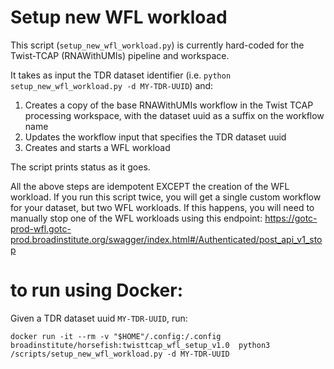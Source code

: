# Setup new WFL workload

This script (`setup_new_wfl_workload.py`) is currently hard-coded for the Twist-TCAP (RNAWithUMIs) pipeline and workspace.

It takes as input the TDR dataset identifier (i.e. `python setup_new_wfl_workload.py -d MY-TDR-UUID`) and:
1. Creates a copy of the base RNAWithUMIs workflow in the Twist TCAP processing workspace, with the dataset uuid as a suffix on the workflow name
2. Updates the workflow input that specifies the TDR dataset uuid
3. Creates and starts a WFL workload

The script prints status as it goes.

All the above steps are idempotent EXCEPT the creation of the WFL workload. If you run this script twice, you will get a single custom workflow for your dataset, but two WFL workloads. If this happens, you will need to manually stop one of the WFL workloads using this endpoint: https://gotc-prod-wfl.gotc-prod.broadinstitute.org/swagger/index.html#/Authenticated/post_api_v1_stop




# to run using Docker:
Given a TDR dataset uuid `MY-TDR-UUID`, run:

`docker run -it --rm -v "$HOME"/.config:/.config broadinstitute/horsefish:twisttcap_wfl_setup_v1.0  python3 /scripts/setup_new_wfl_workload.py -d MY-TDR-UUID`